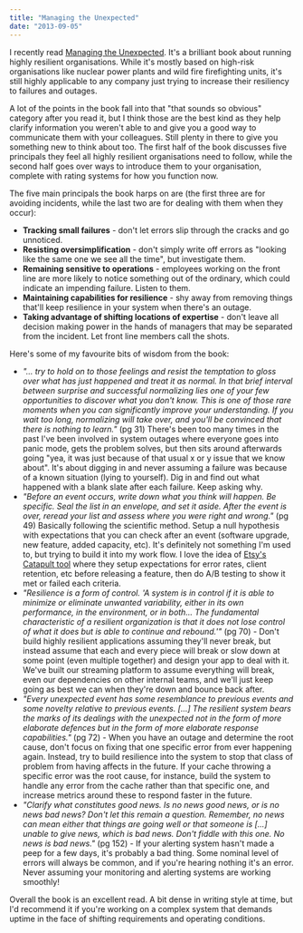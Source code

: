 ```yaml
---
title: "Managing the Unexpected"
date: "2013-09-05"
---
```


I recently read [Managing the Unexpected](http://www.amazon.com/Managing-Unexpected-Resilient-Performance-Uncertainty/dp/0787996491). It's a brilliant book about running highly resilient organisations. While it's mostly based on high-risk organisations like nuclear power plants and wild fire firefighting units, it's still highly applicable to any company just trying to increase their resiliency to failures and outages.

A lot of the points in the book fall into that "that sounds so obvious" category after you read it, but I think those are the best kind as they help clarify information you weren't able to and give you a good way to communicate them with your colleagues. Still plenty in there to give you something new to think about too. The first half of the book discusses five principals they feel all highly resilient organisations need to follow, while the second half goes over ways to introduce them to your organisation, complete with rating systems for how you function now.

The five main principals the book harps on are (the first three are for avoiding incidents, while the last two are for dealing with them when they occur):

- **Tracking small failures** - don't let errors slip through the cracks and go unnoticed.
- **Resisting oversimplification** - don't simply write off errors as "looking like the same one we see all the time", but investigate them.
- **Remaining sensitive to operations** - employees working on the front line are more likely to notice something out of the ordinary, which could indicate an impending failure. Listen to them.
- **Maintaining capabilities for resilience** - shy away from removing things that'll keep resilience in your system when there's an outage.
- **Taking advantage of shifting locations of expertise** - don't leave all decision making power in the hands of managers that may be separated from the incident. Let front line members call the shots.

Here's some of my favourite bits of wisdom from the book:

- _"... try to hold on to those feelings and resist the temptation to gloss over what has just happened and treat it as normal. In that brief interval between surprise and successful normalizing lies one of your few opportunities to discover what you don't know. This is one of those rare moments when you can significantly improve your understanding. If you wait too long, normalizing will take over, and you'll be convinced that there is nothing to learn."_ (pg 31) There's been too many times in the past I've been involved in system outages where everyone goes into panic mode, gets the problem solves, but then sits around afterwards going "yea, it was just because of that usual x or y issue that we know about". It's about digging in and never assuming a failure was because of a known situation (lying to yourself). Dig in and find out what happened with a blank slate after each failure. Keep asking why.
- _"Before an event occurs, write down what you think will happen. Be specific. Seal the list in an envelope, and set it aside. After the event is over, reread your list and assess where you were right and wrong."_ (pg 49) Basically following the scientific method. Setup a null hypothesis with expectations that you can check after an event (software upgrade, new feature, added capacity, etc). It's definitely not something I'm used to, but trying to build it into my work flow. I love the idea of [Etsy's Catapult tool](http://www.slideshare.net/mwalkerinfo/data-daytexas2013) where they setup expectations for error rates, client retention, etc before releasing a feature, then do A/B testing to show it met or failed each criteria.
- _"Resilience is a form of control. 'A system is in control if it is able to minimize or eliminate unwanted variability, either in its own performance, in the environment, or in both... The fundamental characteristic of a resilient organization is that it does not lose control of what it does but is able to continue and rebound.'"_ (pg 70) - Don't build highly resilient applications assuming they'll never break, but instead assume that each and every piece will break or slow down at some point (even multiple together) and design your app to deal with it. We've built our streaming platform to assume everything will break, even our dependencies on other internal teams, and we'll just keep going as best we can when they're down and bounce back after.
- _"Every unexpected event has some resemblance to previous events and some novelty relative to previous events. \[...\] The resilient system bears the marks of its dealings with the unexpected not in the form of more elaborate defences but in the form of more elaborate response capabilities."_ (pg 72) - When you have an outage and determine the root cause, don't focus on fixing that one specific error from ever happening again. Instead, try to build resilience into the system to stop that class of problem from having affects in the future. If your cache throwing a specific error was the root cause, for instance, build the system to handle any error from the cache rather than that specific one, and increase metrics around these to respond faster in the future.
- _"Clarify what constitutes good news. Is no news good news, or is no news bad news? Don't let this remain a question. Remember, no news can mean either that things are going well or that someone is \[...\] unable to give news, which is bad news. Don't fiddle with this one. No news is bad news."_ (pg 152) - If your alerting system hasn't made a peep for a few days, it's probably a bad thing. Some nominal level of errors will always be common, and if you're hearing nothing it's an error. Never assuming your monitoring and alerting systems are working smoothly!

Overall the book is an excellent read. A bit dense in writing style at time, but I'd recommend it if you're working on a complex system that demands uptime in the face of shifting requirements and operating conditions.
